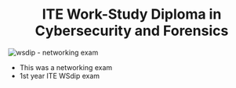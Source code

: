 <div align="center">
<h1>ITE Work-Study Diploma in Cybersecurity and Forensics</h1>
</div>

![wsdip - networking exam](https://github.com/priya2075/Networking/assets/143039601/1ec9a76f-235e-4b26-92c0-6eb8217ab2a8)

- This was a networking exam
- 1st year ITE WSdip exam
